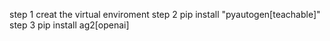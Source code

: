 step 1 creat the virtual enviroment 
step 2 pip install "pyautogen[teachable]"  
step 3 pip install ag2[openai]
